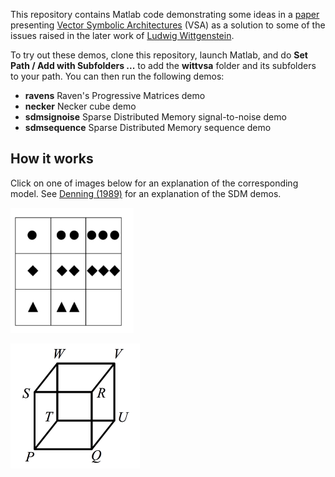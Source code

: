This repository contains Matlab code demonstrating some 
ideas in a [paper](http://home.wlu.edu/~levys/publications/agi_2014_levy.pdf) presenting 
[Vector Symbolic Architectures](href="http://home.wlu.edu/~levys/vsa.html) (VSA) as a solution to some of the
issues raised in the later work of [Ludwig Wittgenstein](http://en.wikipedia.org/wiki/Wittgenstein).

To try out these demos, clone this repository, launch Matlab, and
do <b>Set Path / Add with Subfolders ...</b>
to add the <b>wittvsa</b> folder and its subfolders to your path. You can then
run the following demos:

* <b>ravens</b> Raven's Progressive Matrices demo
* <b>necker</b> Necker cube demo
* <b>sdmsignoise</b> Sparse Distributed Memory signal-to-noise demo 
* <b>sdmsequence</b> Sparse Distributed Memory sequence demo


## How it works

Click on one of images below for an explanation of the corresponding model.
See 
[Denning (1989)](http://denninginstitute.com/pjd/PUBS/amsci-sdm.pdf) for an explanation of the SDM demos.


<a href="ravens.html"><img src=images/ravens.png height=200></a>

<a href="necker.html"><img src=images/necker-cube.png height=200></a>

